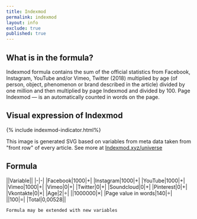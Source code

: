 ```yaml
---
title: Indexmod
permalink: indexmod
layout: info
exclude: true
published: true
---
```


## What is in the formula?

Indexmod formula contains the sum of the official statistics from Facebook, Instagram, YouTube and/or Vimeo, Twitter (2018) multiplied by age (of person, object, phenomenon or brand described in the article) divided by one million and then multiplied by page Indexmod and divided by 100. Page Indexmod — is an automatically counted in words on the page.

## Visual expression of Indexmod

{% include indexmod-indicator.html%}

This image is generated SVG based on variables from meta data taken from "front row" of every article. See more at [Indexmod.xyz/universe](universe)


## Formula

||Variable||
|-|-|
|Facebook|1000|+|
|Instagram|1000|+|
|YouTube|1000|+|
|Vimeo|1000|+|
|Vimeo|0|+|
|Twitter|0|+|
|Soundcloud|0|+|
|Pinterest|0|+|
|Vkontakte|0|×|
|Age|2|÷|
||1000000|×|
|Page value in words|140|÷|
||100|=|
|Total|0,00528||

`Formula may be extended with new variables`
